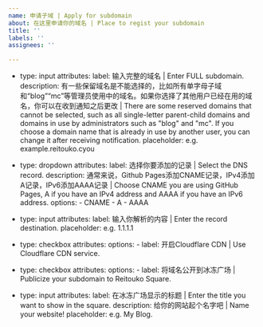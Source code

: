```yaml
---
name: 申请子域 | Apply for subdomain
about: 在这里申请你的域名 | Place to regist your subdomain
title: ''
labels: ''
assignees: ''

---
```


- type: input
  attributes:
    label: 输入完整的域名 | Enter FULL subdomain.
    description: 有一些保留域名是不能选择的，比如所有单字母子域和“blog”“mc”等管理员使用中的域名。如果你选择了其他用户已经在用的域名，你可以在收到通知之后更改 | There are some reserved domains that cannot be selected, such as all single-letter parent-child domains and domains in use by administrators such as "blog" and "mc". If you choose a domain name that is already in use by another user, you can change it after receiving notification.
    placeholder: e.g. example.reitouko.cyou

- type: dropdown
  attributes:
    label: 选择你要添加的记录 | Select the DNS record.
    description: 通常来说，Github Pages添加CNAME记录，IPv4添加A记录，IPv6添加AAAA记录 | Choose CNAME you are using GitHub Pages, A if you have an IPv4 address and AAAA if you have an IPv6 address.
    options:
      - CNAME
      - A
      - AAAA

- type: input
  attributes:
    label: 输入你解析的内容 | Enter the record destination.
    placeholder: e.g. 1.1.1.1

- type: checkbox
  attributes:
    options:
      - label: 开启Cloudflare CDN | Use Cloudflare CDN service.

- type: checkbox
  attributes:
    options:
      - label: 将域名公开到冰冻广场 | Publicize your subdomain to Reitouko Square.

- type: input
  attributes:
    label: 在冰冻广场显示的标题 | Enter the title you want to show in the square.
    description: 给你的网站起个名字吧 | Name your website!
    placeholder: e.g. My Blog.

